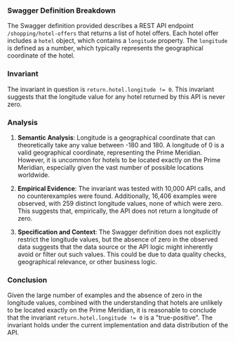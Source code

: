 ### Swagger Definition Breakdown

The Swagger definition provided describes a REST API endpoint `/shopping/hotel-offers` that returns a list of hotel offers. Each hotel offer includes a `hotel` object, which contains a `longitude` property. The `longitude` is defined as a number, which typically represents the geographical coordinate of the hotel.

### Invariant

The invariant in question is `return.hotel.longitude != 0`. This invariant suggests that the longitude value for any hotel returned by this API is never zero.

### Analysis

1. **Semantic Analysis**: Longitude is a geographical coordinate that can theoretically take any value between -180 and 180. A longitude of 0 is a valid geographical coordinate, representing the Prime Meridian. However, it is uncommon for hotels to be located exactly on the Prime Meridian, especially given the vast number of possible locations worldwide.

2. **Empirical Evidence**: The invariant was tested with 10,000 API calls, and no counterexamples were found. Additionally, 16,406 examples were observed, with 259 distinct longitude values, none of which were zero. This suggests that, empirically, the API does not return a longitude of zero.

3. **Specification and Context**: The Swagger definition does not explicitly restrict the longitude values, but the absence of zero in the observed data suggests that the data source or the API logic might inherently avoid or filter out such values. This could be due to data quality checks, geographical relevance, or other business logic.

### Conclusion

Given the large number of examples and the absence of zero in the longitude values, combined with the understanding that hotels are unlikely to be located exactly on the Prime Meridian, it is reasonable to conclude that the invariant `return.hotel.longitude != 0` is a "true-positive". The invariant holds under the current implementation and data distribution of the API.
